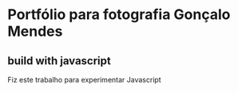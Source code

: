 # Portfólio para fotografia Gonçalo Mendes
## build with javascript
Fiz este trabalho para experimentar Javascript
